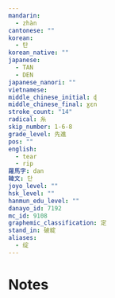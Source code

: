 ```yaml
---
mandarin:
  - zhàn
cantonese: ""
korean:
  - 탄
korean_native: ""
japanese:
  - TAN
  - DEN
japanese_nanori: ""
vietnamese:
middle_chinese_initial: ɖ
middle_chinese_final: ɣɛn
stroke_count: "14"
radical: 糸
skip_number: 1-6-8
grade_level: 先進
pos: ""
english:
  - tear
  - rip
羅馬字: dan
韓文: 단
joyo_level: ""
hsk_level: ""
hanmun_edu_level: ""
danayo_id: 7192
mc_id: 9108
graphemic_classification: 定
stand_in: 破綻
aliases:
  - 绽
---
```


# Notes
